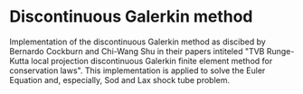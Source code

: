 # Discontinuous Galerkin method
Implementation of the discontinuous Galerkin method as discibed by Bernardo Cockburn and Chi-Wang Shu in their papers intiteled "TVB Runge-Kutta local projection discontinuous Galerkin finite element method for conservation laws". 
This implementation is applied to solve the Euler Equation and, especially, Sod and Lax shock tube problem.
